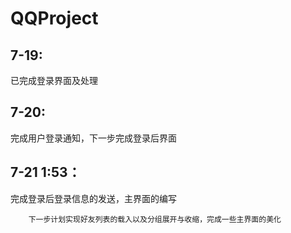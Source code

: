 # QQProject

## 7-19:
已完成登录界面及处理

## 7-20: 
完成用户登录通知，下一步完成登录后界面

## 7-21 1:53：

完成登录后登录信息的发送，主界面的编写
	
		下一步计划实现好友列表的载入以及分组展开与收缩，完成一些主界面的美化